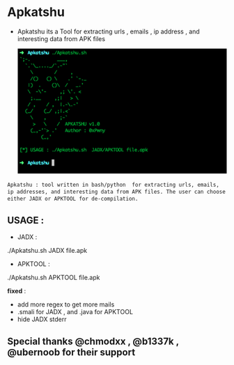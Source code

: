 # Apkatshu
- Apkatshu its a Tool for extracting urls , emails , ip address , and interesting data from APK files

  <img src="img/Apkatshu.png" alt="apkatshu">

```text
Apkatshu : tool written in bash/python  for extracting urls, emails, ip addresses, and interesting data from APK files. The user can choose either JADX or APKTOOL for de-compilation.
```

## USAGE :
- JADX : 

./Apkatshu.sh JADX file.apk

- APKTOOL : 

./Apkatshu.sh APKTOOL file.apk

**fixed** :

- add more regex to get more mails 
- .smali for JADX , and .java for APKTOOL
- hide JADX stderr


## Special thanks @chmodxx , @b1337k , @ubernoob for their support
